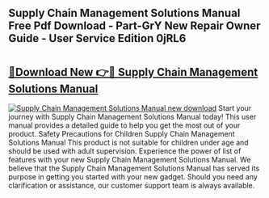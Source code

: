 ## Supply Chain Management Solutions Manual Free Pdf Download - Part-GrY New Repair Owner Guide - User Service Edition 0jRL6

# <h2><a href="http://bc4893.oget.top/?id=Supply+Chain+Management+Solutions+Manual">🔗Download New 👉🔴 Supply Chain Management Solutions Manual</a></h2>

[![Supply Chain Management Solutions Manual new download](https://i.imgur.com/5g1atiW.png)](http://bc4893.oget.top/?id=Supply+Chain+Management+Solutions+Manual)
Start your journey with Supply Chain Management Solutions Manual today! This user manual provides a detailed guide to help you get the most out of your product. Safety Precautions for Children Supply Chain Management Solutions Manual This product is not suitable for children under age and should be used with adult supervision. Experience the power of list of features with your new Supply Chain Management Solutions Manual. We believe that the Supply Chain Management Solutions Manual has served its purpose in getting you started with your new gadget. Should you need any clarification or assistance, our customer support team is always available.
